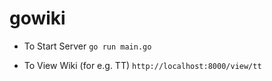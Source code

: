 # gowiki
- To Start Server 
`go run main.go`

- To View Wiki (for e.g. TT)
`http://localhost:8000/view/tt`
